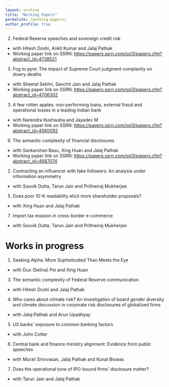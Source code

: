 ```yaml
---
layout: archive
title: "Working Papers"
permalink: /working-papers/
author_profile: true
---
```



  
2. Federal Reserve speeches and sovereign credit risk
  - with Hitesh Doshi, Ankit Kumar and Jalaj Pathak
  - Working paper link on SSRN: <https://papers.ssrn.com/sol3/papers.cfm?abstract_id=4738521>
  

3. Fog to pyre: The impact of Supreme Court judgment complexity on dowry deaths
  - with Sheetal Sekhri, Sanchit Jain and Jalaj Pathak
  - Working paper link on SSRN: <https://papers.ssrn.com/sol3/papers.cfm?abstract_id=4706302>
  
3. A  few rotten apples: non-performing loans, external fraud and  operational losses in a leading Indian bank
  - with Narendra Kushwaha and Jayadev M
  - Working paper link on SSRN: <https://papers.ssrn.com/sol3/papers.cfm?abstract_id=4560092>

6. The semantic complexity of financial disclosures
  - with Sankarshan Basu, Xing Huan and Jalaj Pathak
  - Working paper link on SSRN: <https://papers.ssrn.com/sol3/papers.cfm?abstract_id=4687074>

2. Contracting an influencer with fake followers: An analysis under information asymmetry
  - with Souvik Dutta, Tarun Jain and Prithwiraj Mukherjee
  

5. Does poor 10-K readability elicit more shareholder proposals?
  - with Xing Huan and Jalaj Pathak

7. Import tax evasion in cross-border e-commerce
  - with Souvik Dutta, Tarun Jain and Prithwiraj Mukherjee  
  



# Works in progress

1. Seeking Alpha: More Sophisticated Than Meets the Eye
  - with Duo (Selina) Pei and Xing Huan 
3. The semantic complexity of Federal Reserve communication
  - with Hitesh Doshi and Jalaj Pathak
4. Who cares about climate risk? An investigation of board gender diversity and climate discussion in corporate risk disclosures of globalized firms
  - with Jalaj Pathak and Arun Upadhyay
5. US banks' exposure to common banking factors
  - with John Cotter
6. Central bank and finance ministry alignment: Evidence from public speeches 
  - with Murali Srinivasan, Jalaj Pathak and Kunal Biswas
7. Does the operational tone of IPO-bound firms' disclosure matter?
  - with Tarun Jain and Jalaj Pathak
